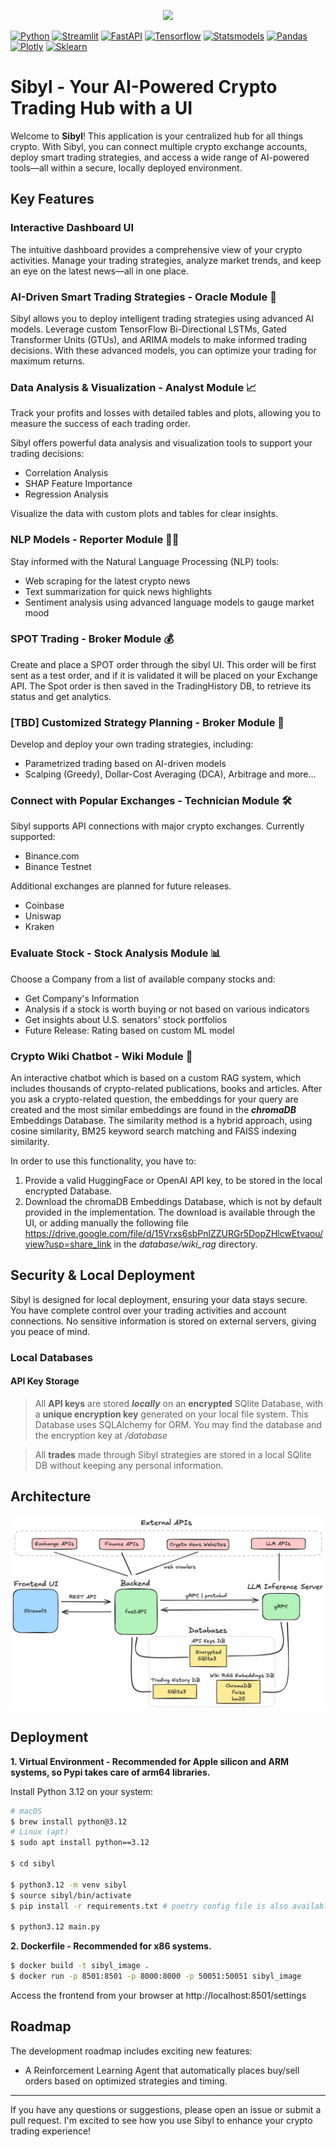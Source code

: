 
<div align="center">

[//]: # (  <img src="https://repository-images.githubusercontent.com/648387594/566640d6-e1c4-426d-b2f2-bed885d07e97">)
  <img src="https://repository-images.githubusercontent.com/648387594/3557377e-1c09-45a9-a759-b0d27cf3c501">
</div>

[![Python](https://img.shields.io/badge/python-v3.12-yellow)]()
[![Streamlit](https://img.shields.io/badge/streamlit-v1.42-red)]()
[![FastAPI](https://img.shields.io/badge/fastapi-v0.115.8-blue)]()
[![Tensorflow](https://img.shields.io/badge/tensorflow-v2.18.0-orange)]()
[![Statsmodels](https://img.shields.io/badge/statsmodels-v0.14-pink)]()
[![Pandas](https://img.shields.io/badge/pandas-v2.2.3-lightgrey)]()
[![Plotly](https://img.shields.io/badge/plotly-v6.0.0-green)]()
[![Sklearn](https://img.shields.io/badge/Scikit_Learn-v1.6.1-purple)]()


# Sibyl - Your AI-Powered Crypto Trading Hub with a UI

[//]: # (<hr>)

[//]: # (<span style="color: red; font-size: 16px;">pre-alpha version</span>)

[//]: # (<br>)

Welcome to **Sibyl**! This application is your centralized hub for all things crypto. With Sibyl, you can connect multiple crypto exchange accounts, deploy smart trading strategies, and access a wide range of AI-powered tools—all within a secure, locally deployed environment.

## Key Features

### Interactive Dashboard UI
The intuitive dashboard provides a comprehensive view of your crypto activities. Manage your trading strategies, analyze market trends, and keep an eye on the latest news—all in one place.


### AI-Driven Smart Trading Strategies - Oracle Module 🔮
Sibyl allows you to deploy intelligent trading strategies using advanced AI models. Leverage custom TensorFlow Bi-Directional LSTMs, Gated Transformer Units (GTUs), and ARIMA models to make informed trading decisions. With these advanced models, you can optimize your trading for maximum returns.


### Data Analysis & Visualization - Analyst Module 📈

Track your profits and losses with detailed tables and plots, allowing you to measure the success of each trading order.

Sibyl offers powerful data analysis and visualization tools to support your trading decisions:

- Correlation Analysis
- SHAP Feature Importance
- Regression Analysis

Visualize the data with custom plots and tables for clear insights.

### NLP Models - Reporter Module 🕵🏻‍
Stay informed with the Natural Language Processing (NLP) tools:

- Web scraping for the latest crypto news
- Text summarization for quick news highlights
- Sentiment analysis using advanced language models to gauge market mood


### SPOT Trading - Broker Module 💰
Create and place a SPOT order through the sibyl UI. This order will be first sent as a test order, and if it is validated it will be placed on your Exchange API.
The Spot order is then saved in the TradingHistory DB, to retrieve its status and get analytics.


### [TBD] Customized Strategy Planning - Broker Module 🎯
Develop and deploy your own trading strategies, including:

- Parametrized trading based on AI-driven models
- Scalping (Greedy), Dollar-Cost Averaging (DCA), Arbitrage and more...


### Connect with Popular Exchanges - Technician Module 🛠️
Sibyl supports API connections with major crypto exchanges. Currently supported:

- Binance.com
- Binance Testnet

Additional exchanges are planned for future releases.
- Coinbase
- Uniswap
- Kraken

### Evaluate Stock - Stock Analysis Module 📊
Choose a Company from a list of available company stocks and:

- Get Company's Information
- Analysis if a stock is worth buying or not based on various indicators
- Get insights about U.S. senators' stock portfolios
- Future Release: Rating based on custom ML model


### Crypto Wiki Chatbot - Wiki Module 💬
An interactive chatbot which is based on a custom RAG system, which includes thousands of crypto-related publications, books and articles.
After you ask a crypto-related question, the embeddings for your query are created and the most similar embeddings are found in the ***chromaDB*** Embeddings Database.
The similarity method is a hybrid approach, using cosine similarity, BM25 keyword search matching and FAISS indexing similarity.

In order to use this functionality, you have to:
1. Provide a valid HuggingFace or OpenAI API key, to be stored in the local encrypted Database.
2. Download the chromaDB Embeddings Database, which is not by default provided in the implementation. The download is available through the UI, or adding manually the following file https://drive.google.com/file/d/15Vrxs6sbPnlZZURGr5DopZHlcwEtvaou/view?usp=share_link in the *database/wiki_rag* directory.

## Security & Local Deployment
Sibyl is designed for local deployment, ensuring your data stays secure. You have complete control over your trading activities and account connections. No sensitive information is stored on external servers, giving you peace of mind.
### Local Databases
#### API Key Storage 
> All **API keys** are stored ***locally*** on an **encrypted** SQlite Database, with a **unique encryption key** generated on your local file system. This Database uses SQLAlchemy for ORM. You may find the database and the encryption key at */database*

> All **trades** made through Sibyl strategies are stored in a local SQlite DB without keeping any personal information.

## Architecture

<div align="center">

[//]: # (  <img src="https://raw.githubusercontent.com/nMaroulis/sibyl/refs/heads/main/assets/architecture.png">)
  <img src="https://raw.githubusercontent.com/nMaroulis/sibyl/refs/heads/main/assets/architecture.png">
</div>


## Deployment

**1. Virtual Environment - Recommended for Apple silicon and ARM systems, so Pypi takes care of arm64 libraries.**

Install Python 3.12 on your system:

```sh
# macOS
$ brew install python@3.12 
# Linux (apt)
$ sudo apt install python==3.12

$ cd sibyl

$ python3.12 -m venv sibyl
$ source sibyl/bin/activate
$ pip install -r requirements.txt # poetry config file is also available

$ python3.12 main.py
```

**2. Dockerfile - Recommended for x86 systems.**

```sh
$ docker build -t sibyl_image .
$ docker run -p 8501:8501 -p 8000:8000 -p 50051:50051 sibyl_image
```

Access the frontend from your browser at http://localhost:8501/settings


## Roadmap
The development roadmap includes exciting new features:

- A Reinforcement Learning Agent that automatically places buy/sell orders based on optimized strategies and timing.

---

If you have any questions or suggestions, please open an issue or submit a pull request. I'm excited to see how you use Sibyl to enhance your crypto trading experience!

